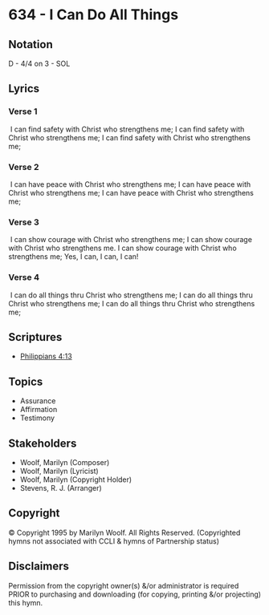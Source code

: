 # 634 - I Can Do All Things

## Notation

D - 4/4 on 3 - SOL

## Lyrics

### Verse 1

 I can find safety with Christ who strengthens me; I can find safety with Christ who strengthens me; I can find safety with Christ who strengthens me;

### Verse 2

 I can have peace with Christ who strengthens me; I can have peace with Christ who strengthens me; I can have peace with Christ who strengthens me;

### Verse 3

 I can show courage with Christ who strengthens me; I can show courage with Christ who strengthens me. I can show courage with Christ who strengthens me; Yes, I can, I can, I can!

### Verse 4

 I can do all things thru Christ who strengthens me; I can do all things thru Christ who strengthens me; I can do all things thru Christ who strengthens me;


## Scriptures

- [Philippians 4:13](https://www.biblegateway.com/passage/?search=Philippians%204%3A13)

## Topics

- Assurance
- Affirmation
- Testimony

## Stakeholders

- Woolf, Marilyn (Composer)
- Woolf, Marilyn (Lyricist)
- Woolf, Marilyn (Copyright Holder)
- Stevens, R. J. (Arranger)

## Copyright

© Copyright 1995 by Marilyn Woolf. All Rights Reserved.
(Copyrighted hymns not associated with CCLI & hymns of Partnership status)

## Disclaimers

Permission from the copyright owner(s) &/or administrator is required PRIOR to purchasing and downloading (for copying, printing &/or projecting) this hymn.

